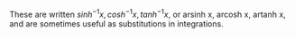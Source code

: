 These are written $sinh^{-1}x, cosh^{-1}x, tanh^{-1}x,$ or arsinh x,
arcosh x, artanh x, and are sometimes useful as substitutions in
integrations.
